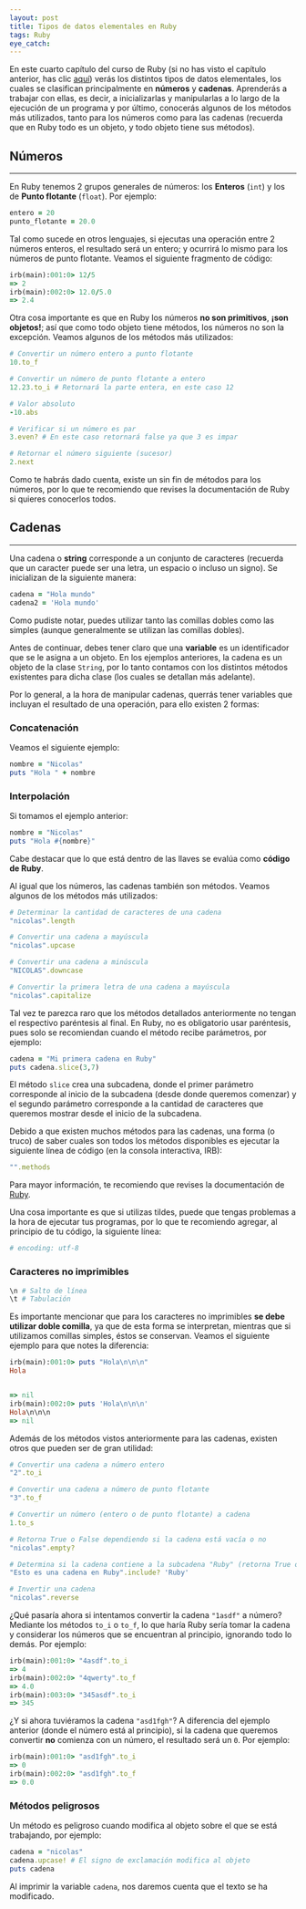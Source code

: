 ```yaml
---
layout: post
title: Tipos de datos elementales en Ruby
tags: Ruby
eye_catch:
---
```


En este cuarto capítulo del curso de Ruby (si no has visto el capítulo anterior, has clic [aquí](https://nisoto.github.io/2017/03/29/variables-ruby/)) verás los distintos tipos de datos elementales, los cuales se clasifican principalmente en **números** y **cadenas**. Aprenderás a trabajar con ellas, es decir, a inicializarlas y manipularlas a lo largo de la ejecución de un programa y por último, conocerás algunos de los métodos más utilizados, tanto para los números como para las cadenas (recuerda que en Ruby todo es un objeto, y todo objeto tiene sus métodos).

<!--more-->

## Números
----------

En Ruby tenemos 2 grupos generales de números: los **Enteros** (`int`) y los de **Punto flotante** (`float`). Por ejemplo:

``` ruby
entero = 20
punto_flotante = 20.0 
```

Tal como sucede en otros lenguajes, si ejecutas una operación entre 2 números enteros, el resultado será un entero; y ocurrirá lo mismo para los números de punto flotante. Veamos el siguiente fragmento de código:

``` ruby
irb(main):001:0> 12/5
=> 2
irb(main):002:0> 12.0/5.0
=> 2.4
```

Otra cosa importante es que en Ruby los números **no son primitivos**, **¡son objetos!**; así que como todo objeto tiene métodos, los números no son la excepción. Veamos algunos de los métodos más utilizados:

``` ruby
# Convertir un número entero a punto flotante
10.to_f

# Convertir un número de punto flotante a entero
12.23.to_i # Retornará la parte entera, en este caso 12

# Valor absoluto
-10.abs

# Verificar si un número es par
3.even? # En este caso retornará false ya que 3 es impar

# Retornar el número siguiente (sucesor)
2.next
```

Como te habrás dado cuenta, existe un sin fin de métodos para los números, por lo que te recomiendo que revises la documentación de Ruby si quieres conocerlos todos.

## Cadenas
----------

Una cadena o **string** corresponde a un conjunto de caracteres (recuerda que un caracter puede ser una letra, un espacio o incluso un signo). Se inicializan de la siguiente manera:

``` ruby
cadena = "Hola mundo"
cadena2 = 'Hola mundo'
```

Como pudiste notar, puedes utilizar tanto las comillas dobles como las simples (aunque generalmente se utilizan las comillas dobles).

Antes de continuar, debes tener claro que una **variable** es un identificador que se le asigna a un objeto. En los ejemplos anteriores, la cadena es un objeto de la clase `String`, por lo tanto contamos con los distintos métodos existentes para dicha clase (los cuales se detallan más adelante).

Por lo general, a la hora de manipular cadenas, querrás tener variables que incluyan el resultado de una operación, para ello existen 2 formas:

### Concatenación

Veamos el siguiente ejemplo:

``` ruby
nombre = "Nicolas"
puts "Hola " + nombre
```

### Interpolación

Si tomamos el ejemplo anterior:

``` ruby
nombre = "Nicolas"
puts "Hola #{nombre}"
```

Cabe destacar que lo que está dentro de las llaves se evalúa como **código de Ruby**.

Al igual que los números, las cadenas también son métodos. Veamos algunos de los métodos más utilizados:

``` ruby
# Determinar la cantidad de caracteres de una cadena
"nicolas".length

# Convertir una cadena a mayúscula
"nicolas".upcase

# Convertir una cadena a minúscula
"NICOLAS".downcase

# Convertir la primera letra de una cadena a mayúscula
"nicolas".capitalize
```

Tal vez te parezca raro que los métodos detallados anteriormente no tengan el respectivo paréntesis al final. En Ruby, no es obligatorio usar paréntesis, pues solo se recomiendan cuando el método recibe parámetros, por ejemplo:

``` ruby
cadena = "Mi primera cadena en Ruby"
puts cadena.slice(3,7)
```

El método `slice` crea una subcadena, donde el primer parámetro corresponde al inicio de la subcadena (desde donde queremos comenzar) y el segundo parámetro corresponde a la cantidad de caracteres que queremos mostrar desde el inicio de la subcadena.

Debido a que existen muchos métodos para las cadenas, una forma (o truco) de saber cuales son todos los métodos disponibles es ejecutar la siguiente línea de código (en la consola interactiva, IRB):

``` ruby
"".methods
```

Para mayor información, te recomiendo que revises la documentación de [Ruby](https://www.ruby-lang.org/es/documentation/).

Una cosa importante es que si utilizas tildes, puede que tengas problemas a la hora de ejecutar tus programas, por lo que te recomiendo agregar, al principio de tu código, la siguiente línea:

``` ruby
# encoding: utf-8
```

### Caracteres no imprimibles

``` ruby
\n # Salto de línea
\t # Tabulación
```

Es importante mencionar que para los caracteres no imprimibles **se debe utilizar doble comilla**, ya que de esta forma se interpretan, mientras que si utilizamos comillas simples, éstos se conservan. Veamos el siguiente ejemplo para que notes la diferencia:

``` ruby
irb(main):001:0> puts "Hola\n\n\n"
Hola


=> nil
irb(main):002:0> puts 'Hola\n\n\n'
Hola\n\n\n
=> nil
```

Además de los métodos vistos anteriormente para las cadenas, existen otros que pueden ser de gran utilidad:

``` ruby
# Convertir una cadena a número entero
"2".to_i

# Convertir una cadena a número de punto flotante
"3".to_f

# Convertir un número (entero o de punto flotante) a cadena
1.to_s

# Retorna True o False dependiendo si la cadena está vacía o no
"nicolas".empty?

# Determina si la cadena contiene a la subcadena "Ruby" (retorna True o False)
"Esto es una cadena en Ruby".include? 'Ruby'

# Invertir una cadena
"nicolas".reverse
```

¿Qué pasaría ahora si intentamos convertir la cadena `"1asdf"` a número? Mediante los métodos `to_i` o `to_f`, lo que haría Ruby sería tomar la cadena y considerar los números que se encuentran al principio, ignorando todo lo demás. Por ejemplo:

``` ruby
irb(main):001:0> "4asdf".to_i
=> 4
irb(main):002:0> "4qwerty".to_f
=> 4.0
irb(main):003:0> "345asdf".to_i
=> 345
```

¿Y si ahora tuviéramos la cadena `"asd1fgh"`? A diferencia del ejemplo anterior (donde el número está al principio), si la cadena que queremos convertir **no** comienza con un número, el resultado será un `0`. Por ejemplo:

``` ruby
irb(main):001:0> "asd1fgh".to_i
=> 0
irb(main):002:0> "asd1fgh".to_f
=> 0.0
```

### Métodos peligrosos

Un método es peligroso cuando modifica al objeto sobre el que se está trabajando, por ejemplo:

``` ruby
cadena = "nicolas"
cadena.upcase! # El signo de exclamación modifica al objeto
puts cadena
```

Al imprimir la variable `cadena`, nos daremos cuenta que el texto se ha modificado.
